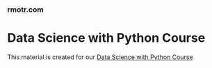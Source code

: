 ### rmotr.com

# Data Science with Python Course

This material is created for our [Data Science with Python Course](https://rmotr.com/data-science-python-course)

